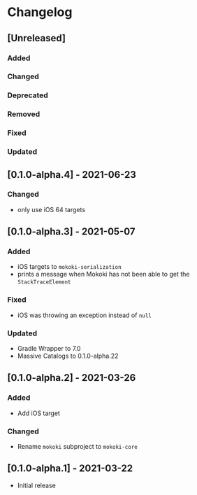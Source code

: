 # Changelog

## [Unreleased]

### Added

### Changed

### Deprecated

### Removed

### Fixed

### Updated


## [0.1.0-alpha.4] - 2021-06-23

### Changed
- only use iOS 64 targets 

## [0.1.0-alpha.3] - 2021-05-07

### Added
- iOS targets to `mokoki-serialization`
- prints a message when Mokoki has not been able to get the `StackTraceElement`

### Fixed
- iOS was throwing an exception instead of `null`

### Updated
- Gradle Wrapper to 7.0
- Massive Catalogs to 0.1.0-alpha.22

## [0.1.0-alpha.2] - 2021-03-26

### Added
- Add iOS target

### Changed
- Rename `mokoki` subproject to `mokoki-core`

## [0.1.0-alpha.1] - 2021-03-22
- Initial release
